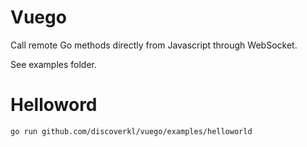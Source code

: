 # Vuego

Call remote Go methods directly from Javascript through WebSocket.

See examples folder.

# Helloword

`go run github.com/discoverkl/vuego/examples/helloworld`

